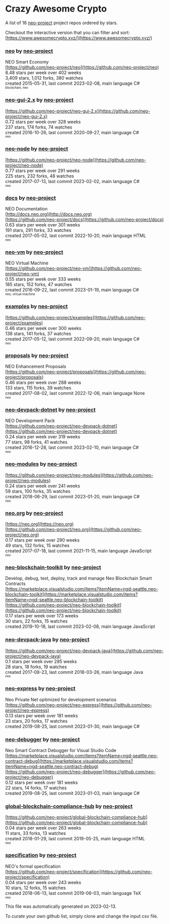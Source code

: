 # Crazy Awesome Crypto
A list of 16 [neo-project](https://github.com/neo-project) project repos ordered by stars.  

Checkout the interactive version that you can filter and sort: 
[https://www.awesomecrypto.xyz/](https://www.awesomecrypto.xyz/)  


### [neo](https://github.com/neo-project/neo) by [neo-project](https://github.com/neo-project)  
NEO Smart Economy  
[https://github.com/neo-project/neo](https://github.com/neo-project/neo)  
8.48 stars per week over 402 weeks  
3,409 stars, 1,012 forks, 380 watches  
created 2015-05-31, last commit 2023-02-08, main language C#  
<sub><sup>blockchain, neo</sup></sub>


### [neo-gui-2.x](https://github.com/neo-project/neo-gui-2.x) by [neo-project](https://github.com/neo-project)  
  
[https://github.com/neo-project/neo-gui-2.x](https://github.com/neo-project/neo-gui-2.x)  
0.72 stars per week over 328 weeks  
237 stars, 174 forks, 74 watches  
created 2016-10-26, last commit 2020-09-27, main language C#  
<sub><sup>neo</sup></sub>


### [neo-node](https://github.com/neo-project/neo-node) by [neo-project](https://github.com/neo-project)  
  
[https://github.com/neo-project/neo-node](https://github.com/neo-project/neo-node)  
0.77 stars per week over 291 weeks  
225 stars, 232 forks, 48 watches  
created 2017-07-13, last commit 2023-02-02, main language C#  
<sub><sup>neo</sup></sub>


### [docs](https://github.com/neo-project/docs) by [neo-project](https://github.com/neo-project)  
NEO Documentation  
[http://docs.neo.org](http://docs.neo.org)  
[https://github.com/neo-project/docs](https://github.com/neo-project/docs)  
0.63 stars per week over 301 weeks  
191 stars, 291 forks, 33 watches  
created 2017-05-02, last commit 2022-10-20, main language HTML  
<sub><sup>neo</sup></sub>


### [neo-vm](https://github.com/neo-project/neo-vm) by [neo-project](https://github.com/neo-project)  
NEO Virtual Machine  
[https://github.com/neo-project/neo-vm](https://github.com/neo-project/neo-vm)  
0.55 stars per week over 333 weeks  
185 stars, 152 forks, 47 watches  
created 2016-09-22, last commit 2023-01-19, main language C#  
<sub><sup>neo, virtual-machine</sup></sub>


### [examples](https://github.com/neo-project/examples) by [neo-project](https://github.com/neo-project)  
  
[https://github.com/neo-project/examples](https://github.com/neo-project/examples)  
0.46 stars per week over 300 weeks  
138 stars, 141 forks, 37 watches  
created 2017-05-12, last commit 2022-09-20, main language C#  
<sub><sup>neo</sup></sub>


### [proposals](https://github.com/neo-project/proposals) by [neo-project](https://github.com/neo-project)  
NEO Enhancement Proposals  
[https://github.com/neo-project/proposals](https://github.com/neo-project/proposals)  
0.46 stars per week over 288 weeks  
133 stars, 115 forks, 39 watches  
created 2017-08-02, last commit 2022-12-06, main language None  
<sub><sup>neo</sup></sub>


### [neo-devpack-dotnet](https://github.com/neo-project/neo-devpack-dotnet) by [neo-project](https://github.com/neo-project)  
NEO Development Pack  
[https://github.com/neo-project/neo-devpack-dotnet](https://github.com/neo-project/neo-devpack-dotnet)  
0.24 stars per week over 319 weeks  
77 stars, 98 forks, 41 watches  
created 2016-12-28, last commit 2023-02-10, main language C#  
<sub><sup>neo</sup></sub>


### [neo-modules](https://github.com/neo-project/neo-modules) by [neo-project](https://github.com/neo-project)  
  
[https://github.com/neo-project/neo-modules](https://github.com/neo-project/neo-modules)  
0.24 stars per week over 241 weeks  
59 stars, 100 forks, 35 watches  
created 2018-06-29, last commit 2023-01-20, main language C#  
<sub><sup>neo</sup></sub>


### [neo.org](https://github.com/neo-project/neo.org) by [neo-project](https://github.com/neo-project)  
  
[https://neo.org](https://neo.org)  
[https://github.com/neo-project/neo.org](https://github.com/neo-project/neo.org)  
0.17 stars per week over 290 weeks  
49 stars, 132 forks, 15 watches  
created 2017-07-18, last commit 2021-11-15, main language JavaScript  
<sub><sup>neo</sup></sub>


### [neo-blockchain-toolkit](https://github.com/neo-project/neo-blockchain-toolkit) by [neo-project](https://github.com/neo-project)  
Develop, debug, test, deploy, track and manage Neo Blockchain Smart Contracts  
[https://marketplace.visualstudio.com/items?itemName=ngd-seattle.neo-blockchain-toolkit](https://marketplace.visualstudio.com/items?itemName=ngd-seattle.neo-blockchain-toolkit)  
[https://github.com/neo-project/neo-blockchain-toolkit](https://github.com/neo-project/neo-blockchain-toolkit)  
0.17 stars per week over 173 weeks  
30 stars, 22 forks, 15 watches  
created 2019-10-18, last commit 2023-02-08, main language JavaScript  


### [neo-devpack-java](https://github.com/neo-project/neo-devpack-java) by [neo-project](https://github.com/neo-project)  
  
[https://github.com/neo-project/neo-devpack-java](https://github.com/neo-project/neo-devpack-java)  
0.1 stars per week over 285 weeks  
28 stars, 18 forks, 19 watches  
created 2017-08-23, last commit 2018-03-26, main language Java  
<sub><sup>neo</sup></sub>


### [neo-express](https://github.com/neo-project/neo-express) by [neo-project](https://github.com/neo-project)  
Neo Private Net optimized for development scenarios  
[https://github.com/neo-project/neo-express](https://github.com/neo-project/neo-express)  
0.13 stars per week over 181 weeks  
23 stars, 20 forks, 17 watches  
created 2019-08-25, last commit 2023-01-30, main language C#  


### [neo-debugger](https://github.com/neo-project/neo-debugger) by [neo-project](https://github.com/neo-project)  
Neo Smart Contract Debugger for Visual Studio Code  
[https://marketplace.visualstudio.com/items?itemName=ngd-seattle.neo-contract-debug](https://marketplace.visualstudio.com/items?itemName=ngd-seattle.neo-contract-debug)  
[https://github.com/neo-project/neo-debugger](https://github.com/neo-project/neo-debugger)  
0.12 stars per week over 181 weeks  
22 stars, 14 forks, 17 watches  
created 2019-08-25, last commit 2023-01-03, main language C#  


### [global-blockchain-compliance-hub](https://github.com/neo-project/global-blockchain-compliance-hub) by [neo-project](https://github.com/neo-project)  
  
[https://github.com/neo-project/global-blockchain-compliance-hub](https://github.com/neo-project/global-blockchain-compliance-hub)  
0.04 stars per week over 263 weeks  
11 stars, 33 forks, 13 watches  
created 2018-01-29, last commit 2019-05-25, main language HTML  
<sub><sup>neo</sup></sub>


### [specification](https://github.com/neo-project/specification) by [neo-project](https://github.com/neo-project)  
NEO's formal specification  
[https://github.com/neo-project/specification](https://github.com/neo-project/specification)  
0.04 stars per week over 243 weeks  
10 stars, 12 forks, 15 watches  
created 2018-06-13, last commit 2019-06-03, main language TeX  
<sub><sup>neo</sup></sub>


This file was automatically generated on 2023-02-13.  

To curate your own github list, simply clone and change the input csv file.  